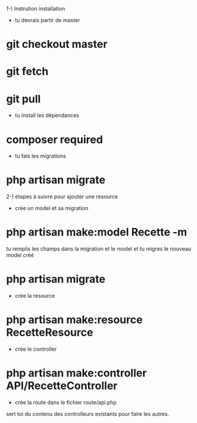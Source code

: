 1-) Instrution installation

-   tu devrais partir de master

# git checkout master

# git fetch

# git pull

-   tu install les dépendances

# composer required

-   tu fais les migrations

# php artisan migrate

2-) étapes à suivre pour ajouter une resource

-   crée un model et sa migration

# php artisan make:model Recette -m

tu remplis les champs dans la migration et le model et
tu migres le nouveau model créé

# php artisan migrate

-   crée la resource

# php artisan make:resource RecetteResource

-   crée le controller

# php artisan make:controller API/RecetteController

-   crée la route dans le fichier route/api.php

sert toi du contenu des controlleurs existants pour faire les autres.
